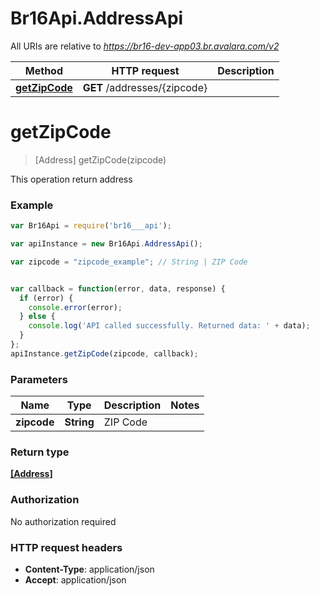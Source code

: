 # Br16Api.AddressApi

All URIs are relative to *https://br16-dev-app03.br.avalara.com/v2*

Method | HTTP request | Description
------------- | ------------- | -------------
[**getZipCode**](AddressApi.md#getZipCode) | **GET** /addresses/{zipcode} | 


<a name="getZipCode"></a>
# **getZipCode**
> [Address] getZipCode(zipcode)



This operation return address

### Example
```javascript
var Br16Api = require('br16___api');

var apiInstance = new Br16Api.AddressApi();

var zipcode = "zipcode_example"; // String | ZIP Code


var callback = function(error, data, response) {
  if (error) {
    console.error(error);
  } else {
    console.log('API called successfully. Returned data: ' + data);
  }
};
apiInstance.getZipCode(zipcode, callback);
```

### Parameters

Name | Type | Description  | Notes
------------- | ------------- | ------------- | -------------
 **zipcode** | **String**| ZIP Code | 

### Return type

[**[Address]**](Address.md)

### Authorization

No authorization required

### HTTP request headers

 - **Content-Type**: application/json
 - **Accept**: application/json

